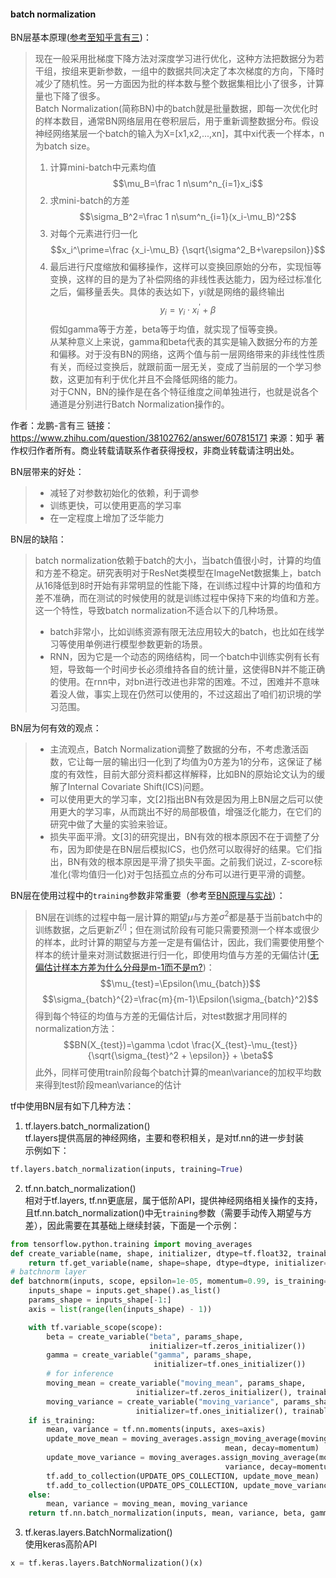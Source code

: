 #### batch normalization
BN层基本原理([参考至知乎言有三](https://www.zhihu.com/question/38102762/answer/607815171))：
> 现在一般采用批梯度下降方法对深度学习进行优化，这种方法把数据分为若干组，按组来更新参数，一组中的数据共同决定了本次梯度的方向，下降时减少了随机性。另一方面因为批的样本数与整个数据集相比小了很多，计算量也下降了很多。  
> Batch Normalization(简称BN)中的batch就是批量数据，即每一次优化时的样本数目，通常BN网络层用在卷积层后，用于重新调整数据分布。假设神经网络某层一个batch的输入为X=[x1,x2,...,xn]，其中xi代表一个样本，n为batch size。  
> 1. 计算mini-batch中元素均值
> $$\mu_B=\frac 1 n\sum^n_{i=1}x_i$$
> 2. 求mini-batch的方差
> $$\sigma_B^2=\frac 1 n\sum^n_{i=1}(x_i-\mu_B)^2$$
> 3. 对每个元素进行归一化
> $$x_i^\prime=\frac {x_i-\mu_B} {\sqrt{\sigma^2_B+\varepsilon}}$$
> 4. 最后进行尺度缩放和偏移操作，这样可以变换回原始的分布，实现恒等变换，这样的目的是为了补偿网络的非线性表达能力，因为经过标准化之后，偏移量丢失。具体的表达如下，yi就是网络的最终输出
> $$y_i=\gamma_i\cdot x_i^\prime+\beta$$
> 假如gamma等于方差，beta等于均值，就实现了恒等变换。  
> 从某种意义上来说，gamma和beta代表的其实是输入数据分布的方差和偏移。对于没有BN的网络，这两个值与前一层网络带来的非线性性质有关，而经过变换后，就跟前面一层无关，变成了当前层的一个学习参数，这更加有利于优化并且不会降低网络的能力。  
> 对于CNN，BN的操作是在各个特征维度之间单独进行，也就是说各个通道是分别进行Batch Normalization操作的。

作者：龙鹏-言有三
链接：https://www.zhihu.com/question/38102762/answer/607815171
来源：知乎
著作权归作者所有。商业转载请联系作者获得授权，非商业转载请注明出处。

BN层带来的好处：  
> - 减轻了对参数初始化的依赖，利于调参
> - 训练更快，可以使用更高的学习率
> - 在一定程度上增加了泛华能力

BN层的缺陷：

> batch normalization依赖于batch的大小，当batch值很小时，计算的均值和方差不稳定。研究表明对于ResNet类模型在ImageNet数据集上，batch从16降低到8时开始有非常明显的性能下降，在训练过程中计算的均值和方差不准确，而在测试的时候使用的就是训练过程中保持下来的均值和方差。
> 这一个特性，导致batch normalization不适合以下的几种场景。
> - batch非常小，比如训练资源有限无法应用较大的batch，也比如在线学习等使用单例进行模型参数更新的场景。
> - RNN，因为它是一个动态的网络结构，同一个batch中训练实例有长有短，导致每一个时间步长必须维持各自的统计量，这使得BN并不能正确的使用。在rnn中，对bn进行改进也非常的困难。不过，困难并不意味着没人做，事实上现在仍然可以使用的，不过这超出了咱们初识境的学习范围。

BN层为何有效的观点：
> - 主流观点，Batch Normalization调整了数据的分布，不考虑激活函数，它让每一层的输出归一化到了均值为0方差为1的分布，这保证了梯度的有效性，目前大部分资料都这样解释，比如BN的原始论文认为的缓解了Internal Covariate Shift(ICS)问题。
> - 可以使用更大的学习率，文[2]指出BN有效是因为用上BN层之后可以使用更大的学习率，从而跳出不好的局部极值，增强泛化能力，在它们的研究中做了大量的实验来验证。  
> - 损失平面平滑。文[3]的研究提出，BN有效的根本原因不在于调整了分布，因为即使是在BN层后模拟ICS，也仍然可以取得好的结果。它们指出，BN有效的根本原因是平滑了损失平面。之前我们说过，Z-score标准化(零均值归一化)对于包括孤立点的分布可以进行更平滑的调整。


BN层在使用过程中的`training`参数非常重要（参考至[BN原理与实战](https://zhuanlan.zhihu.com/p/34879333)）：    
> BN层在训练的过程中每一层计算的期望$\mu$与方差$\sigma^2$都是基于当前batch中的训练数据，之后更新$Z^{[l]}$；但在测试阶段有可能只需要预测一个样本或很少的样本，此时计算的期望与方差一定是有偏估计，因此，我们需要使用整个样本的统计量来对测试数据进行归一化，即使用均值与方差的无偏估计([无偏估计样本方差为什么分母是m-1而不是m?](https://www.matongxue.com/madocs/607.html))：
> $$\mu_{test}=\Epsilon(\mu_{batch})$$
> $$\sigma_{batch}^{2}=\frac{m}{m-1}\Epsilon(\sigma_{batch}^2)$$
> 得到每个特征的均值与方差的无偏估计后，对test数据才用同样的normalization方法：
> $$BN(X_{test})=\gamma \cdot \frac{X_{test}-\mu_{test}}{\sqrt{\sigma_{test}^2 + \epsilon}} + \beta$$
> 此外，同样可使用train阶段每个batch计算的mean\variance的加权平均数来得到test阶段mean\variance的估计

tf中使用BN层有如下几种方法：

1. tf.layers.batch_normalization()   
tf.layers提供高层的神经网络，主要和卷积相关，是对tf.nn的进一步封装    
示例如下：
```python
tf.layers.batch_normalization(inputs, training=True)
```
2. tf.nn.batch_normalization()    
相对于tf.layers, tf.nn更底层，属于低阶API，提供神经网络相关操作的支持，且tf.nn.batch_normalization()中无`training`参数（需要手动传入期望与方差），因此需要在其基础上继续封装，下面是一个示例：
```python
from tensorflow.python.training import moving_averages
def create_variable(name, shape, initializer, dtype=tf.float32, trainable=True):
    return tf.get_variable(name, shape=shape, dtype=dtype, initializer=initializer, trainable=trainable)
# batchnorm layer
def batchnorm(inputs, scope, epsilon=1e-05, momentum=0.99, is_training=True):
    inputs_shape = inputs.get_shape().as_list()
    params_shape = inputs_shape[-1:]
    axis = list(range(len(inputs_shape) - 1))

    with tf.variable_scope(scope):
        beta = create_variable("beta", params_shape,
                               initializer=tf.zeros_initializer())
        gamma = create_variable("gamma", params_shape,
                                initializer=tf.ones_initializer())
        # for inference
        moving_mean = create_variable("moving_mean", params_shape,
                            initializer=tf.zeros_initializer(), trainable=False)
        moving_variance = create_variable("moving_variance", params_shape,
                            initializer=tf.ones_initializer(), trainable=False)
    if is_training:
        mean, variance = tf.nn.moments(inputs, axes=axis)
        update_move_mean = moving_averages.assign_moving_average(moving_mean,
                                                mean, decay=momentum)
        update_move_variance = moving_averages.assign_moving_average(moving_variance,
                                                variance, decay=momentum)
        tf.add_to_collection(UPDATE_OPS_COLLECTION, update_move_mean)
        tf.add_to_collection(UPDATE_OPS_COLLECTION, update_move_variance)
    else:
        mean, variance = moving_mean, moving_variance
    return tf.nn.batch_normalization(inputs, mean, variance, beta, gamma, epsilon)
```
3. tf.keras.layers.BatchNormalization()  
   使用keras高阶API
```python
x = tf.keras.layers.BatchNormalization()(x)
```



